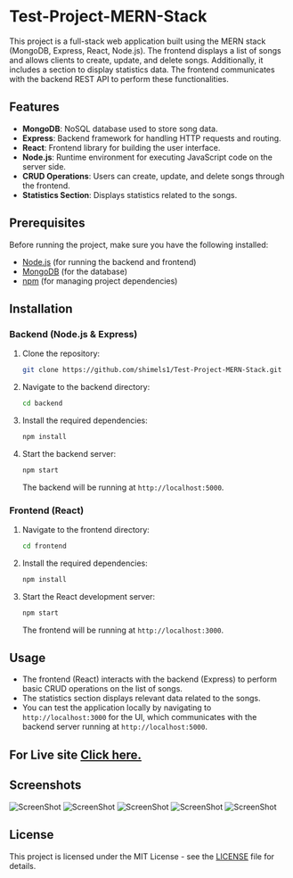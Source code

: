 # Test-Project-MERN-Stack

This project is a full-stack web application built using the MERN stack (MongoDB, Express, React, Node.js). The frontend displays a list of songs and allows clients to create, update, and delete songs. Additionally, it includes a section to display statistics data. The frontend communicates with the backend REST API to perform these functionalities.

## Features

- **MongoDB**: NoSQL database used to store song data.
- **Express**: Backend framework for handling HTTP requests and routing.
- **React**: Frontend library for building the user interface.
- **Node.js**: Runtime environment for executing JavaScript code on the server side.
- **CRUD Operations**: Users can create, update, and delete songs through the frontend.
- **Statistics Section**: Displays statistics related to the songs.

## Prerequisites

Before running the project, make sure you have the following installed:

- [Node.js](https://nodejs.org/) (for running the backend and frontend)
- [MongoDB](https://www.mongodb.com/) (for the database)
- [npm](https://www.npmjs.com/) (for managing project dependencies)

## Installation

### Backend (Node.js & Express)

1. Clone the repository:

   ```bash
   git clone https://github.com/shimels1/Test-Project-MERN-Stack.git
   ```

2. Navigate to the backend directory:

   ```bash
   cd backend
   ```

3. Install the required dependencies:

   ```bash
   npm install
   ```

4. Start the backend server:

   ```bash
   npm start
   ```

   The backend will be running at `http://localhost:5000`.

### Frontend (React)

1. Navigate to the frontend directory:

   ```bash
   cd frontend
   ```

2. Install the required dependencies:

   ```bash
   npm install
   ```

3. Start the React development server:

   ```bash
   npm start
   ```

   The frontend will be running at `http://localhost:3000`.

## Usage

- The frontend (React) interacts with the backend (Express) to perform basic CRUD operations on the list of songs.
- The statistics section displays relevant data related to the songs.
- You can test the application locally by navigating to `http://localhost:3000` for the UI, which communicates with the backend server running at `http://localhost:5000`.

## For Live site [Click here.](https://shimels1.github.io/Test-Project-MERN-Stack/)

## Screenshots

![ScreenShot](https://github.com/shimels1/Test-Project-MERN-Stack/blob/main/screenshot/1.png)
![ScreenShot](https://github.com/shimels1/Test-Project-MERN-Stack/blob/main/screenshot/2.png)
![ScreenShot](https://github.com/shimels1/Test-Project-MERN-Stack/blob/main/screenshot/3.png)
![ScreenShot](https://github.com/shimels1/Test-Project-MERN-Stack/blob/main/screenshot/4.png)
![ScreenShot](https://github.com/shimels1/Test-Project-MERN-Stack/blob/main/screenshot/5.png)

## License

This project is licensed under the MIT License - see the [LICENSE](LICENSE) file for details.
```
